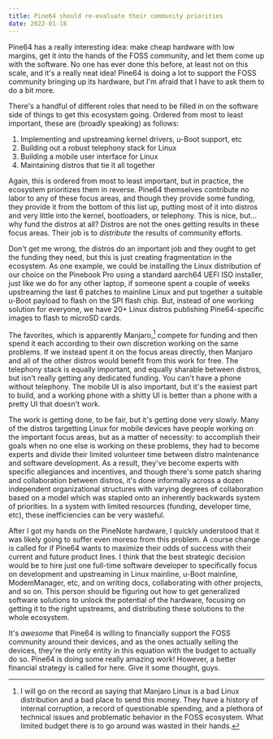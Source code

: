```yaml
---
title: Pine64 should re-evaluate their community priorities
date: 2022-01-18
---
```


Pine64 has a really interesting idea: make cheap hardware with low margins, get
it into the hands of the FOSS community, and let them come up with the software.
No one has ever done this before, at least not on this scale, and it's a really
neat idea! Pine64 is doing a lot to support the FOSS community bringing up its
hardware, but I'm afraid that I have to ask them to do a bit more.

There's a handful of different roles that need to be filled in on the software
side of things to get this ecosystem going. Ordered from most to least
important, these are (broadly speaking) as follows:

1. Implementing and upstreaming kernel drivers, u-Boot support, etc
1. Building out a robust telephony stack for Linux
1. Building a mobile user interface for Linux
1. Maintaining distros that tie it all together

Again, this is ordered from most to least important, but in practice, the
ecosystem prioritizes them in reverse. Pine64 themselves contribute no labor to
any of these focus areas, and though they provide some funding, they provide it
from the bottom of this list up, putting most of it into distros and very little
into the kernel, bootloaders, or telephony. This is nice, but... why fund the
distros at all? Distros are not the ones getting results in these focus areas.
Their job is to *distribute* the results of community efforts.

Don't get me wrong, the distros do an important job and they ought to get the
funding they need, but this is just creating fragmentation in the ecosystem. As
one example, we could be installing the Linux distribution of our choice on the
Pinebook Pro using a standard aarch64 UEFI ISO installer, just like we do for
any other laptop, if someone spent a couple of weeks upstreaming the last 6
patches to mainline Linux and put together a suitable u-Boot payload to flash on
the SPI flash chip. But, instead of one working solution for everyone, we have
20+ Linux distros publishing Pine64-specific images to flash to microSD cards.

The favorites, which is apparently Manjaro,[^1] compete for funding and then
spend it each according to their own discretion working on the same problems. If
we instead spent it on the focus areas directly, then Manjaro and all of the
other distros would benefit from this work for free. The telephony stack is
equally important, and equally sharable between distros, but isn't really
getting any dedicated funding. You can't have a phone without telephony. The
mobile UI is also important, but it's the easiest part to build, and a working
phone with a shitty UI is better than a phone with a pretty UI that doesn't
work.

[^1]: I will go on the record as saying that Manjaro Linux is a bad Linux
  distribution and a bad place to send this money. They have a history of
  internal corruption, a record of questionable spending, and a plethora of
  technical issues and problematic behavior in the FOSS ecosystem. What limited
  budget there is to go around was wasted in their hands.

The work is getting done, to be fair, but it's getting done very slowly. Many of
the distros targetting Linux for mobile devices have people working on the
important focus areas, but as a matter of necessity: to accomplish their goals
when no one else is working on these problems, they had to become experts and
divide their limited volunteer time between distro maintenance and software
development. As a result, they've become experts with specific allegiances and
incentives, and though there's some patch sharing and collaboration between
distros, it's done informally across a dozen independent organizational
structures with varying degrees of collaboration based on a model which was
stapled onto an inherently backwards system of priorities. In a system with
limited resources (funding, developer time, etc), these inefficiencies can be
very wasteful.

After I got my hands on the PineNote hardware, I quickly understood that it was
likely going to suffer even moreso from this problem. A course change is called
for if Pine64 wants to maximize their odds of success with their current and
future product lines. I think that the best strategic decision would be to hire
just one full-time software developer to specifically focus on development and
upstreaming in Linux mainline, u-Boot mainline, ModemManager, etc, and on
writing docs, collaborating with other projects, and so on. This person should
be figuring out how to get generalized software solutions to unlock the
potential of the hardware, focusing on getting it to the right upstreams, and
distributing these solutions to the whole ecosystem.

It's *awesome* that Pine64 is willing to financially support the FOSS community
around their devices, and as the ones actually selling the devices, they're the
only entity in this equation with the budget to actually do so. Pine64 is doing
some really amazing work! However, a better financial strategy is called for
here. Give it some thought, guys.
